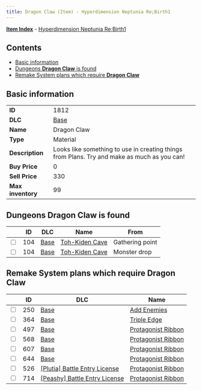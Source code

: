 ```yaml
---
title: Dragon Claw (Item) - Hyperdimension Neptunia Re;Birth1
---
```


[**Item Index**](/neptunia/rb1/item/index.html) - [Hyperdimension Neptunia Re;Birth1](/neptunia/rb1)

## Contents

- [Basic information](#basic-information)
- [Dungeons **Dragon Claw** is found](#dungeons-dragon-claw-is-found)
- [Remake System plans which require **Dragon Claw**](#remake-system-plans-which-require-dragon-claw)
## Basic information

|   |   |
| -- | -- |
| **ID** | 1812 |
| **DLC** | [Base](/neptunia/rb1/dlc/1-base.html) |
| **Name** | Dragon Claw |
| **Type** | Material |
| **Description** | Looks like something to use in creating things from Plans. Try and make as much as you can! |
| **Buy Price** | 0 |
| **Sell Price** | 330 |
| **Max inventory** | 99 |


## Dungeons **Dragon Claw** is found

|    | ID | DLC | Name | From |
| -- | -- | --- | ---- | ---- |
| <input type="checkbox" id="rb1-dungeon-1-104" class="trackbox" /> | 104 | [Base](/neptunia/rb1/dlc/1-base.html) | [Toh-Kiden Cave](/neptunia/rb1/dungeon/1-104-toh-kiden-cave.html) | Gathering point |
| <input type="checkbox" id="rb1-dungeon-1-104" class="trackbox" /> | 104 | [Base](/neptunia/rb1/dlc/1-base.html) | [Toh-Kiden Cave](/neptunia/rb1/dungeon/1-104-toh-kiden-cave.html) | Monster drop |


## Remake System plans which require **Dragon Claw**

|    | ID | DLC | Name |
| -- | -- | --- | ---- |
| <input type="checkbox" id="rb1-quest-1-250" class="trackbox" /> | 250 | [Base](/neptunia/rb1/dlc/1-base.html) | [Add Enemies](/neptunia/rb1/quest/1-250-add-enemies.html) |
| <input type="checkbox" id="rb1-quest-1-364" class="trackbox" /> | 364 | [Base](/neptunia/rb1/dlc/1-base.html) | [Triple Edge](/neptunia/rb1/quest/1-364-triple-edge.html) |
| <input type="checkbox" id="rb1-quest-1-497" class="trackbox" /> | 497 | [Base](/neptunia/rb1/dlc/1-base.html) | [Protagonist Ribbon](/neptunia/rb1/quest/1-497-protagonist-ribbon.html) |
| <input type="checkbox" id="rb1-quest-1-568" class="trackbox" /> | 568 | [Base](/neptunia/rb1/dlc/1-base.html) | [Protagonist Ribbon](/neptunia/rb1/quest/1-568-protagonist-ribbon.html) |
| <input type="checkbox" id="rb1-quest-1-607" class="trackbox" /> | 607 | [Base](/neptunia/rb1/dlc/1-base.html) | [Protagonist Ribbon](/neptunia/rb1/quest/1-607-protagonist-ribbon.html) |
| <input type="checkbox" id="rb1-quest-1-644" class="trackbox" /> | 644 | [Base](/neptunia/rb1/dlc/1-base.html) | [Protagonist Ribbon](/neptunia/rb1/quest/1-644-protagonist-ribbon.html) |
| <input type="checkbox" id="rb1-quest-7-526" class="trackbox" /> | 526 | [[Plutia] Battle Entry License](/neptunia/rb1/dlc/7-plutia.html) | [Protagonist Ribbon](/neptunia/rb1/quest/7-526-protagonist-ribbon.html) |
| <input type="checkbox" id="rb1-quest-8-714" class="trackbox" /> | 714 | [[Peashy] Battle Entry License](/neptunia/rb1/dlc/8-peashy.html) | [Protagonist Ribbon](/neptunia/rb1/quest/8-714-protagonist-ribbon.html) |
